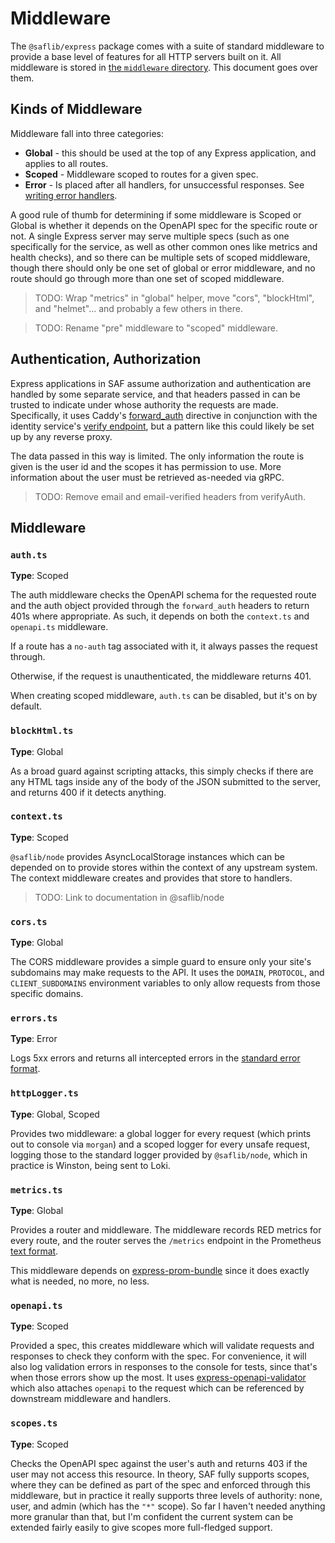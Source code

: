# Middleware

The `@saflib/express` package comes with a suite of standard middleware to provide a base level of features for all HTTP servers built on it. All middleware is stored in [the `middleware` directory](https://github.com/sderickson/saflib/tree/main/express/src/middleware). This document goes over them.

## Kinds of Middleware

Middleware fall into three categories:

- **Global** - this should be used at the top of any Express application, and applies to all routes.
- **Scoped** - Middleware scoped to routes for a given spec.
- **Error** - Is placed after all handlers, for unsuccessful responses. See [writing error handlers](https://expressjs.com/en/guide/error-handling.html#writing-error-handlers).

A good rule of thumb for determining if some middleware is Scoped or Global is whether it depends on the OpenAPI spec for the specific route or not. A single Express server may serve multiple specs (such as one specifically for the service, as well as other common ones like metrics and health checks), and so there can be multiple sets of scoped middleware, though there should only be one set of global or error middleware, and no route should go through more than one set of scoped middleware.

> TODO: Wrap "metrics" in "global" helper, move "cors", "blockHtml", and "helmet"... and probably a few others in there.

> TODO: Rename "pre" middleware to "scoped" middleware.

## Authentication, Authorization

Express applications in SAF assume authorization and authentication are handled by some separate service, and that headers passed in can be trusted to indicate under whose authority the requests are made. Specifically, it uses Caddy's [forward_auth](https://caddyserver.com/docs/caddyfile/directives/forward_auth) directive in conjunction with the identity service's [verify endpoint](https://github.com/sderickson/saflib/blob/main/identity/identity-spec/routes/auth/verify-auth.yaml), but a pattern like this could likely be set up by any reverse proxy.

The data passed in this way is limited. The only information the route is given is the user id and the scopes it has permission to use. More information about the user must be retrieved as-needed via gRPC.

> TODO: Remove email and email-verified headers from verifyAuth.

## Middleware

### `auth.ts`

**Type**: Scoped

The auth middleware checks the OpenAPI schema for the requested route and the auth object provided through the `forward_auth` headers to return 401s where appropriate. As such, it depends on both the `context.ts` and `openapi.ts` middleware.

If a route has a `no-auth` tag associated with it, it always passes the request through.

Otherwise, if the request is unauthenticated, the middleware returns 401.

When creating scoped middleware, `auth.ts` can be disabled, but it's on by default.

### `blockHtml.ts`

**Type**: Global

As a broad guard against scripting attacks, this simply checks if there are any HTML tags inside any of the body of the JSON submitted to the server, and returns 400 if it detects anything.

### `context.ts`

**Type**: Scoped

`@saflib/node` provides AsyncLocalStorage instances which can be depended on to provide stores within the context of any upstream system. The context middleware creates and provides that store to handlers.

> TODO: Link to documentation in @saflib/node

### `cors.ts`

**Type**: Global

The CORS middleware provides a simple guard to ensure only your site's subdomains may make requests to the API. It uses the `DOMAIN`, `PROTOCOL`, and `CLIENT_SUBDOMAINS` environment variables to only allow requests from those specific domains.

### `errors.ts`

**Type**: Error

Logs 5xx errors and returns all intercepted errors in the [standard error format](https://github.com/sderickson/saflib/blob/37d619bf41fe2922880dee7483b9fb9690d2ee1b/openapi/schemas/error.yaml).

### `httpLogger.ts`

**Type**: Global, Scoped

Provides two middleware: a global logger for every request (which prints out to console via `morgan`) and a scoped logger for every unsafe request, logging those to the standard logger provided by `@saflib/node`, which in practice is Winston, being sent to Loki.

### `metrics.ts`

**Type**: Global

Provides a router and middleware. The middleware records RED metrics for every route, and the router serves the `/metrics` endpoint in the Prometheus [text format](https://prometheus.io/docs/instrumenting/exposition_formats/#text-format-example).

This middleware depends on [express-prom-bundle](https://github.com/jochen-schweizer/express-prom-bundle) since it does exactly what is needed, no more, no less.

### `openapi.ts`

**Type**: Scoped

Provided a spec, this creates middleware which will validate requests and responses to check they conform with the spec. For convenience, it will also log validation errors in responses to the console for tests, since that's when those errors show up the most. It uses [express-openapi-validator](https://www.npmjs.com/package/express-openapi-validator) which also attaches `openapi` to the request which can be referenced by downstream middleware and handlers.

### `scopes.ts`

**Type**: Scoped

Checks the OpenAPI spec against the user's auth and returns 403 if the user may not access this resource. In theory, SAF fully supports scopes, where they can be defined as part of the spec and enforced through this middleware, but in practice it really supports three levels of authority: none, user, and admin (which has the `"*"` scope). So far I haven't needed anything more granular than that, but I'm confident the current system can be extended fairly easily to give scopes more full-fledged support.
